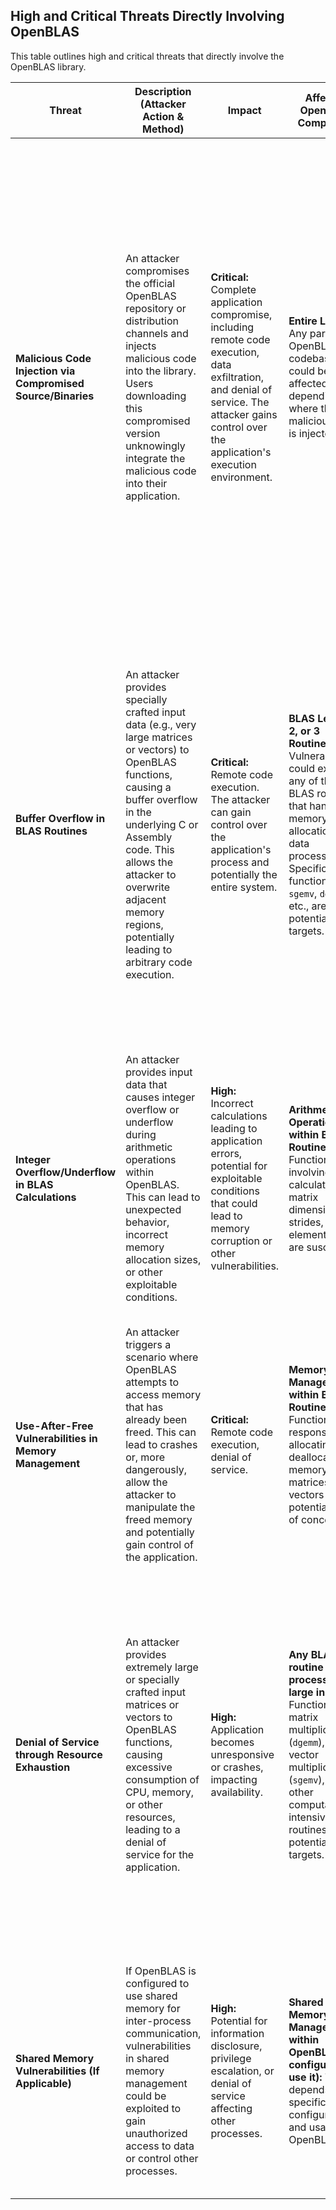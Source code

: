 
## High and Critical Threats Directly Involving OpenBLAS

This table outlines high and critical threats that directly involve the OpenBLAS library.

| Threat | Description (Attacker Action & Method) | Impact | Affected OpenBLAS Component | Risk Severity | Mitigation Strategies |
|---|---|---|---|---|---|
| **Malicious Code Injection via Compromised Source/Binaries** | An attacker compromises the official OpenBLAS repository or distribution channels and injects malicious code into the library. Users downloading this compromised version unknowingly integrate the malicious code into their application. | **Critical:**  Complete application compromise, including remote code execution, data exfiltration, and denial of service. The attacker gains control over the application's execution environment. | **Entire Library:** Any part of the OpenBLAS codebase could be affected, depending on where the malicious code is injected. | **Critical** | * **Dependency Scanning:** Regularly scan the OpenBLAS binary for known vulnerabilities and unexpected changes. Use tools that can detect code tampering. <br> * **Verification:** Verify the integrity of downloaded OpenBLAS binaries using checksums and cryptographic signatures provided by the official source. <br> * **Secure Build Process:** If building OpenBLAS from source, ensure a secure and auditable build environment with controlled access and integrity checks. <br> * **Pinning Versions:** Use specific, known-good versions of OpenBLAS and avoid automatic updates without thorough testing and verification. |
| **Buffer Overflow in BLAS Routines** | An attacker provides specially crafted input data (e.g., very large matrices or vectors) to OpenBLAS functions, causing a buffer overflow in the underlying C or Assembly code. This allows the attacker to overwrite adjacent memory regions, potentially leading to arbitrary code execution. | **Critical:** Remote code execution. The attacker can gain control over the application's process and potentially the entire system. | **BLAS Level 1, 2, or 3 Routines:** Vulnerabilities could exist in any of the core BLAS routines that handle memory allocation and data processing. Specific functions like `sgemv`, `dgemm`, etc., are potential targets. | **Critical** | * **Input Validation:**  Strictly validate the size and dimensions of input data passed to OpenBLAS functions. Implement checks to ensure inputs are within expected bounds. <br> * **Memory Safety Tools:** Utilize memory safety tools (e.g., AddressSanitizer, MemorySanitizer) during development and testing to detect buffer overflows and other memory errors. <br> * **Regular Updates:** Stay updated with OpenBLAS releases, as they often include bug fixes that may address potential buffer overflow vulnerabilities. |
| **Integer Overflow/Underflow in BLAS Calculations** | An attacker provides input data that causes integer overflow or underflow during arithmetic operations within OpenBLAS. This can lead to unexpected behavior, incorrect memory allocation sizes, or other exploitable conditions. | **High:** Incorrect calculations leading to application errors, potential for exploitable conditions that could lead to memory corruption or other vulnerabilities. | **Arithmetic Operations within BLAS Routines:**  Functions involving calculations on matrix dimensions, strides, or element counts are susceptible. | **High** | * **Careful Data Type Handling:** Be mindful of the data types used when interacting with OpenBLAS and the potential for overflows or underflows, especially when dealing with large matrices. <br> * **Testing with Edge Cases:** Thoroughly test the application with boundary conditions and large datasets to identify potential integer overflow/underflow issues. |
| **Use-After-Free Vulnerabilities in Memory Management** | An attacker triggers a scenario where OpenBLAS attempts to access memory that has already been freed. This can lead to crashes or, more dangerously, allow the attacker to manipulate the freed memory and potentially gain control of the application. | **Critical:** Remote code execution, denial of service. | **Memory Management within BLAS Routines:**  Functions responsible for allocating and deallocating memory for matrices and vectors are potential areas of concern. | **Critical** | * **Memory Safety Tools:** Utilize memory safety tools (e.g., AddressSanitizer) during development and testing to detect use-after-free errors. <br> * **Regular Updates:** Stay updated with OpenBLAS releases, as they often include bug fixes related to memory management. |
| **Denial of Service through Resource Exhaustion** | An attacker provides extremely large or specially crafted input matrices or vectors to OpenBLAS functions, causing excessive consumption of CPU, memory, or other resources, leading to a denial of service for the application. | **High:** Application becomes unresponsive or crashes, impacting availability. | **Any BLAS routine processing large inputs:** Functions like matrix multiplication (`dgemm`), matrix-vector multiplication (`sgemv`), and other computationally intensive routines are potential targets. | **High** | * **Input Validation and Limits:** Implement strict limits on the size and dimensions of input data passed to OpenBLAS functions. Reject inputs that exceed these limits. <br> * **Resource Monitoring:** Monitor resource usage (CPU, memory) and implement safeguards to prevent excessive consumption by OpenBLAS operations. <br> * **Rate Limiting:** If the application exposes OpenBLAS functionality through an API, implement rate limiting to prevent abuse. |
| **Shared Memory Vulnerabilities (If Applicable)** | If OpenBLAS is configured to use shared memory for inter-process communication, vulnerabilities in shared memory management could be exploited to gain unauthorized access to data or control other processes. | **High:** Potential for information disclosure, privilege escalation, or denial of service affecting other processes. | **Shared Memory Management within OpenBLAS (if configured to use it):** This depends on the specific configuration and usage of OpenBLAS. | **High** | * **Secure Shared Memory Configuration:** If using shared memory, ensure it is configured securely with appropriate permissions and access controls. <br> * **Minimize Shared Memory Usage:** If possible, minimize the use of shared memory or explore alternative, more secure inter-process communication mechanisms. |
